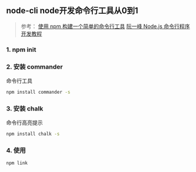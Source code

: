 ## node-cli node开发命令行工具从0到1

> 参考：
> [使用 npm 构建一个简单的命令行工具](https://blog.npmjs.org/post/118810260230/building-a-simple-command-line-tool-with-npm)
> [阮一峰 Node.js 命令行程序开发教程](https://www.ruanyifeng.com/blog/2015/05/command-line-with-node.html)

### 1. npm init


### 2. 安装 commander

命令行工具

```bash
npm install commander -s
```

### 3. 安装 chalk

命令行高亮提示

```bash
npm install chalk -s
```

### 4. 使用

```bash
npm link
```